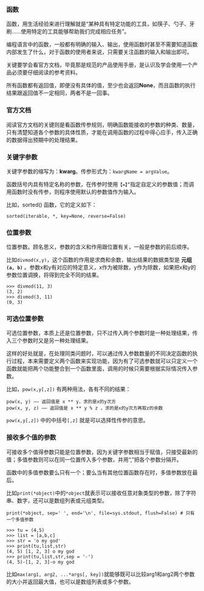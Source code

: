 ###  函数

   函数，用生活经验来进行理解就是“某种具有特定功能的工具，如筷子、勺子、牙刷……使用特定的工具能够帮助我们完成相应任务”。
   
   编程语言中的函数，一般都有明确的输入、输出，使用函数时甚至不需要知道函数内部发生了什么，对于函数的使用者来说，只需要关注函数的输入和输出即可。
   
   关键要学会看官方文档，毕竟那是规范的产品使用手册，是认识及学会使用一个产品必须要仔细阅读的参考资料。
   
   所有函数都有返回值，即便没有具体的值，至少也会返回**None**，而且函数的执行结果跟返回值不一定相同，两者不是一回事。
   
   
### 官方文档

   阅读官方文档的关键则是看函数传参规则，明确函数能接收的参数的种类、数量，只有清楚知道各个参数的具体性质，才能在调用函数的过程中得心应手，传入正确的数据得出预期中的处理结果。
   
   
### 关键字参数

   关键字参数的缩写为：**kwarg**。传参形式为：`kwargName = argValue`。
   
   函数括号内具有特定名称的参数，在传参时使用`【=】”`指定自定义的参数值；而调用函数时没有传参，则程序使用默认的参数值作为输入。
   
   比如，sorted() 函数，它的定义如下：

    sorted(iterable, *, key=None, reverse=False)
   
   
### 位置参数

   位置参数。顾名思义，参数的含义和作用跟位置有关，一般是参数的前后顺序。
   
   比如`divmod(x,y)`，这个函数的作用是求商和余数，输出结果的数据类型是 **元组`(a, b)`** 。参数x和y有对应的特定意义，x作为被除数，y作为除数，如果把x和y的参数位置调换，将得到完全不同的结果。
   
    >>> divmod(11, 3)
    (3, 2)
    >>> divmod(3, 11)
    (0, 3)
    
    
### 可选位置参数

   可选位置参数，本质上还是位置参数，只不过传入两个参数时是一种处理结果，传入三个参数时又是另一种处理结果。
   
   这样的好处就是，在处理同类问题时，可以通过传入参数数量的不同决定函数的执行过程，本来需要定义两个函数来实现功能，因为有了可选参数就可以只定义一个函数就能把两个功能整合到一个函数里面，调用的时候只需要根据实际情况传入参数。
   
   比如，`pow(x,y[,z])` 有两种用法，各有不同的结果：

    pow(x, y) —— 返回值是 x ** y，求的是x的y次方
    pow(x, y, z) —— 返回值是 x ** y % z ，求的是x的y次方再取z的余数
    
   `pow(x,y[,z])` 中的中括号`[,z]` 就是可以选择性传参的意思。
   
   
### 接收多个值的参数

   可接收多个值得参数只能是位置参数，因为关键字参数相当于赋值，只接受最新的值；多值参数则可以在同一位置传入多个参数，并用“,”把各个参数分隔开。
   
   函数中的多值参数要么只有一个；要么当有其他位置函数存在时，多值参数放在最后。
   
   比如`print(*object)`中的`*object`就表示可以接收任意对象类型的参数，除了字符串、数字，还可以是数组列表或元组类型。
   
    print(*object, sep=' ', end='\n', file=sys.stdout, flush=False) # 只有一个多值参数
    
    >>> tu = (4,5)
    >>> list = [a,b,c]
    >>> str = 'o my god'
    >>> print(tu,list,str)
    (4, 5) [1, 2, 3] o my god
    >>> print(tu,list,str,sep = '-')
    (4, 5)-[1, 2, 3]-o my god


   比如`max(arg1, arg2, ...*args[, key])`就能够既可以比较arg1和arg2两个参数的大小并返回最大值，也可以是数组列表或多个参数。




















    